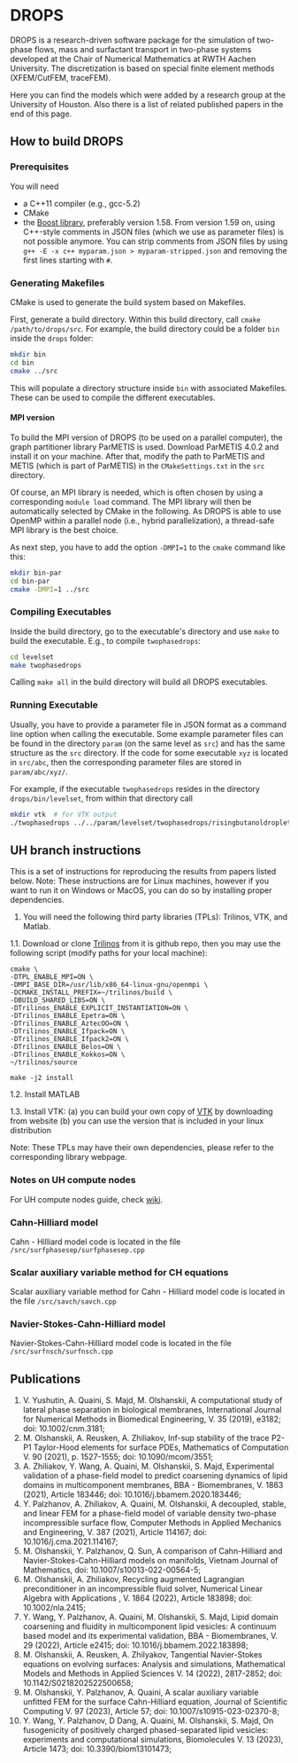# DROPS

DROPS is a research-driven software package for the simulation of 
two-phase flows, mass and surfactant transport in two-phase systems developed 
at the Chair of Numerical Mathematics at RWTH Aachen University. 
The discretization is based on special finite element methods (XFEM/CutFEM, traceFEM).

Here you can find the models which were added by a research group at the University of Houston. Also there is a list of related published papers in the end of this page. 

## How to build DROPS

### Prerequisites

You will need
* a C++11 compiler (e.g., gcc-5.2)
* CMake
* the [Boost library](http://www.boost.org/users/history/), preferably version 
  1.58. From version 1.59 on, using C++-style comments in JSON files (which we use 
  as parameter files) is not possible anymore. You can strip comments from JSON
  files by using `g++ -E -x c++ myparam.json > myparam-stripped.json` and removing
  the first lines starting with `#`.
  
### Generating Makefiles

CMake is used to generate the build system based on Makefiles.

First, generate a build directory. Within this build directory, call 
`cmake /path/to/drops/src`. For example, the build directory could be a folder 
`bin` inside the `drops` folder:

```bash
mkdir bin
cd bin
cmake ../src
```

This will populate a directory structure inside `bin` with associated Makefiles.
These can be used to compile the different executables.

#### MPI version

To build the MPI version of DROPS (to be used on a parallel computer),
the graph partitioner library ParMETIS is used. Download ParMETIS 4.0.2
and install it on your machine. After that, modify the path to ParMETIS and METIS
(which is part of ParMETIS) in the `CMakeSettings.txt` in the `src` directory.

Of course, an MPI library is needed, which is often chosen by using a corresponding
`module load` command. The MPI library will then be automatically selected by 
CMake in the following. As DROPS is able to use OpenMP within a parallel node 
(i.e., hybrid parallelization), a thread-safe MPI library is the best choice.

As next step, you have to add the option `-DMPI=1` to the `cmake` command like this:
```bash
mkdir bin-par
cd bin-par
cmake -DMPI=1 ../src
```

### Compiling Executables

Inside the build directory, go to the executable's directory and use `make`
to build the executable. E.g., to compile `twophasedrops`:

```bash
cd levelset
make twophasedrops
```

Calling `make all` in the build directory will build all DROPS executables.

### Running Executable

Usually, you have to provide a parameter file in JSON format as a command line
option when calling the executable. Some example parameter files can be found
in the directory `param` (on the same level as `src`) and has the same structure
as the `src` directory. If the code for some executable `xyz` is located in 
`src/abc`, then the corresponding parameter files are stored in `param/abc/xyz/`.

For example, if the executable `twophasedrops`
resides in the directory `drops/bin/levelset`, from within that directory call

```bash
mkdir vtk  # for VTK output
./twophasedrops ../../param/levelset/twophasedrops/risingbutanoldroplet.json
```

## UH branch instructions

This is a set of instructions for reproducing the results from papers listed below. 
Note: These instructions are for Linux machines, however if you want to run it on Windows or MacOS, you can do so by installing proper dependencies.

1. You will need the following third party libraries (TPLs): Trilinos, VTK, and Matlab.

1.1. Download or clone [Trilinos](https://github.com/trilinos/Trilinos) from it is github repo, then you may use the following script (modify paths for your local machine):

```
cmake \
-DTPL_ENABLE_MPI=ON \
-DMPI_BASE_DIR=/usr/lib/x86_64-linux-gnu/openmpi \
-DCMAKE_INSTALL_PREFIX=~/trilinos/build \
-DBUILD_SHARED_LIBS=ON \
-DTrilinos_ENABLE_EXPLICIT_INSTANTIATION=ON \
-DTrilinos_ENABLE_Epetra=ON \
-DTrilinos_ENABLE_AztecOO=ON \
-DTrilinos_ENABLE_Ifpack=ON \
-DTrilinos_ENABLE_Ifpack2=ON \
-DTrilinos_ENABLE_Belos=ON \
-DTrilinos_ENABLE_Kokkos=ON \
~/trilinos/source

make -j2 install
```

1.2. Install MATLAB

1.3. Install VTK: (a) you can build your own copy of [VTK](https://vtk.org/download/) by downloading from website (b) you can use the version that is included in your linux distribution

Note: These TPLs may have their own dependencies, please refer to the corresponding library webpage.

### Notes on UH compute nodes
For UH compute nodes guide, check [wiki](https://sites.google.com/view/josiclabwiki/home).

### Cahn-Hilliard model

Cahn - Hilliard model code is located in the file `/src/surfphasesep/surfphasesep.cpp`

### Scalar auxiliary variable method for CH equations

Scalar auxiliary variable method for Cahn - Hilliard model code is located in the file `/src/savch/savch.cpp`

### Navier-Stokes-Cahn-Hilliard model

Navier-Stokes-Cahn-Hilliard model code is located in the file `/src/surfnsch/surfnsch.cpp`



## Publications
1. V.  Yushutin, A. Quaini, S. Majd, M. Olshanskii, A computational study of lateral phase separation in biological membranes, International Journal for Numerical Methods in Biomedical Engineering, V. 35 (2019), e3182;  doi: 10.1002/cnm.3181;
2. M. Olshanskii, A.  Reusken, A.  Zhiliakov, Inf-sup stability of the trace P2-P1 Taylor-Hood elements for surface PDEs, Mathematics of Computation V.  90 (2021), p. 1527-1555; doi: 10.1090/mcom/3551;
3. A.  Zhiliakov, Y.  Wang, A. Quaini, M. Olshanskii, S. Majd, Experimental validation of a phase-field model to predict coarsening dynamics of lipid domains in multicomponent membranes, BBA - Biomembranes, V.  1863 (2021), Article 183446;   doi: 10.1016/j.bbamem.2020.183446;
4. Y.  Palzhanov, A.  Zhiliakov, A.  Quaini, M.  Olshanskii, A decoupled, stable, and linear FEM for a phase-field model of variable density two-phase incompressible surface flow, Computer Methods in Applied Mechanics and Engineering, V.  387 (2021), Article 114167;   doi: 10.1016/j.cma.2021.114167;
5. M. Olshanskii, Y.  Palzhanov, Q.  Sun, A comparison of Cahn-Hilliard and Navier-Stokes-Cahn-Hilliard models on manifolds, Vietnam Journal of Mathematics,   doi: 10.1007/s10013-022-00564-5;
6. M. Olshanskii, A.  Zhiliakov, Recycling augmented Lagrangian preconditioner in an incompressible fluid solver, Numerical Linear Algebra with Applications , V.  1864 (2022), Article 183898; doi: 10.1002/nla.2415;
7. Y.  Wang, Y.  Palzhanov, A. Quaini, M. Olshanskii, S. Majd, Lipid domain coarsening and fluidity in multicomponent lipid vesicles: A continuum based model and its experimental validation,   BBA - Biomembranes, V.  29 (2022), Article e2415;   doi: 10.1016/j.bbamem.2022.183898;
8. M. Olshanskii, A. Reusken, A. Zhilyakov, Tangential Navier-Stokes equations on evolving surfaces: Analysis and simulations, Mathematical Models and Methods in Applied Sciences V.  14 (2022), 2817-2852; doi: 10.1142/S0218202522500658;
9. M. Olshanskii, Y. Palzhanov, A. Quaini, A scalar auxiliary variable unfitted FEM for the surface Cahn-Hilliard equation, Journal of Scientific Computing V.  97 (2023), Article 57; doi: 10.1007/s10915-023-02370-8;
10. Y. Wang, Y. Palzhanov, D Dang, A. Quaini, M. Olshanskii, S. Majd, On fusogenicity of positively charged phased-separated lipid vesicles: experiments and computational simulations, Biomolecules V.  13 (2023), Article 1473; doi: 10.3390/biom13101473; 
